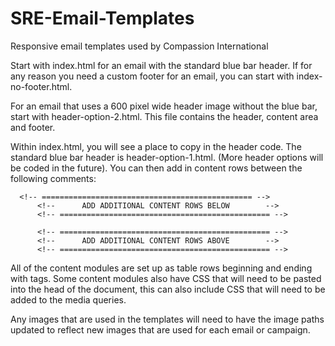 # SRE-Email-Templates
Responsive email templates used by Compassion International

Start with index.html for an email with the standard blue bar header.  If for any reason you need a custom footer for an email, you can start with index-no-footer.html.

For an email that uses a 600 pixel wide header image without the blue bar, start with header-option-2.html.  This file contains the header, content area and footer.

Within index.html, you will see a place to copy in the header code.  The standard blue bar header is header-option-1.html. (More header options will be coded in the future).  You can then add in content rows between the following comments:

	  <!-- =============================================== -->
          <!--		ADD ADDITIONAL CONTENT ROWS BELOW        -->
          <!-- =============================================== -->
		  
          <!-- =============================================== -->
          <!--		ADD ADDITIONAL CONTENT ROWS ABOVE        -->
          <!-- =============================================== -->

All of the content modules are set up as table rows beginning and ending with <tr> tags.  Some content modules also have CSS that will need to be pasted into the head of the document, this can also include CSS that will need to be added to the media queries.

Any images that are used in the templates will need to have the image paths updated to reflect new images that are used for each email or campaign.